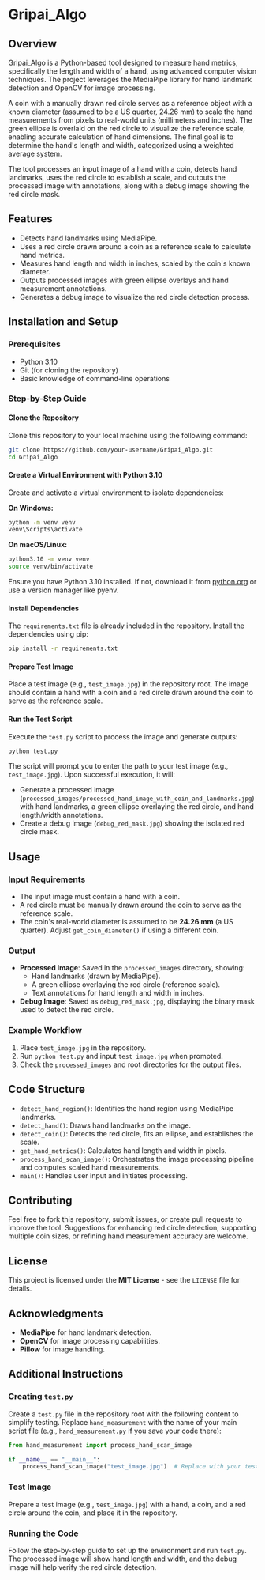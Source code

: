 # Gripai_Algo

## Overview
Gripai_Algo is a Python-based tool designed to measure hand metrics, specifically the length and width of a hand, using advanced computer vision techniques. The project leverages the MediaPipe library for hand landmark detection and OpenCV for image processing.

A coin with a manually drawn red circle serves as a reference object with a known diameter (assumed to be a US quarter, 24.26 mm) to scale the hand measurements from pixels to real-world units (millimeters and inches). The green ellipse is overlaid on the red circle to visualize the reference scale, enabling accurate calculation of hand dimensions. The final goal is to determine the hand's length and width, categorized using a weighted average system.

The tool processes an input image of a hand with a coin, detects hand landmarks, uses the red circle to establish a scale, and outputs the processed image with annotations, along with a debug image showing the red circle mask.

## Features
- Detects hand landmarks using MediaPipe.
- Uses a red circle drawn around a coin as a reference scale to calculate hand metrics.
- Measures hand length and width in inches, scaled by the coin's known diameter.
- Outputs processed images with green ellipse overlays and hand measurement annotations.
- Generates a debug image to visualize the red circle detection process.

## Installation and Setup

### Prerequisites
- Python 3.10
- Git (for cloning the repository)
- Basic knowledge of command-line operations

### Step-by-Step Guide

#### Clone the Repository
Clone this repository to your local machine using the following command:
```bash
git clone https://github.com/your-username/Gripai_Algo.git
cd Gripai_Algo
```

#### Create a Virtual Environment with Python 3.10
Create and activate a virtual environment to isolate dependencies:

**On Windows:**
```bash
python -m venv venv
venv\Scripts\activate
```

**On macOS/Linux:**
```bash
python3.10 -m venv venv
source venv/bin/activate
```
Ensure you have Python 3.10 installed. If not, download it from [python.org](https://www.python.org) or use a version manager like pyenv.

#### Install Dependencies
The `requirements.txt` file is already included in the repository. Install the dependencies using pip:
```bash
pip install -r requirements.txt
```

#### Prepare Test Image
Place a test image (e.g., `test_image.jpg`) in the repository root. The image should contain a hand with a coin and a red circle drawn around the coin to serve as the reference scale.

#### Run the Test Script
Execute the `test.py` script to process the image and generate outputs:
```bash
python test.py
```
The script will prompt you to enter the path to your test image (e.g., `test_image.jpg`). Upon successful execution, it will:
- Generate a processed image (`processed_images/processed_hand_image_with_coin_and_landmarks.jpg`) with hand landmarks, a green ellipse overlaying the red circle, and hand length/width annotations.
- Create a debug image (`debug_red_mask.jpg`) showing the isolated red circle mask.

## Usage

### Input Requirements
- The input image must contain a hand with a coin.
- A red circle must be manually drawn around the coin to serve as the reference scale.
- The coin's real-world diameter is assumed to be **24.26 mm** (a US quarter). Adjust `get_coin_diameter()` if using a different coin.

### Output
- **Processed Image**: Saved in the `processed_images` directory, showing:
  - Hand landmarks (drawn by MediaPipe).
  - A green ellipse overlaying the red circle (reference scale).
  - Text annotations for hand length and width in inches.
- **Debug Image**: Saved as `debug_red_mask.jpg`, displaying the binary mask used to detect the red circle.

### Example Workflow
1. Place `test_image.jpg` in the repository.
2. Run `python test.py` and input `test_image.jpg` when prompted.
3. Check the `processed_images` and root directories for the output files.

## Code Structure
- `detect_hand_region()`: Identifies the hand region using MediaPipe landmarks.
- `detect_hand()`: Draws hand landmarks on the image.
- `detect_coin()`: Detects the red circle, fits an ellipse, and establishes the scale.
- `get_hand_metrics()`: Calculates hand length and width in pixels.
- `process_hand_scan_image()`: Orchestrates the image processing pipeline and computes scaled hand measurements.
- `main()`: Handles user input and initiates processing.

## Contributing
Feel free to fork this repository, submit issues, or create pull requests to improve the tool. Suggestions for enhancing red circle detection, supporting multiple coin sizes, or refining hand measurement accuracy are welcome.

## License
This project is licensed under the **MIT License** - see the `LICENSE` file for details.

## Acknowledgments
- **MediaPipe** for hand landmark detection.
- **OpenCV** for image processing capabilities.
- **Pillow** for image handling.

## Additional Instructions

### Creating `test.py`
Create a `test.py` file in the repository root with the following content to simplify testing. Replace `hand_measurement` with the name of your main script file (e.g., `hand_measurement.py` if you save your code there):
```python
from hand_measurement import process_hand_scan_image

if __name__ == "__main__":
    process_hand_scan_image("test_image.jpg")  # Replace with your test image path
```

### Test Image
Prepare a test image (e.g., `test_image.jpg`) with a hand, a coin, and a red circle around the coin, and place it in the repository.

### Running the Code
Follow the step-by-step guide to set up the environment and run `test.py`. The processed image will show hand length and width, and the debug image will help verify the red circle detection.

